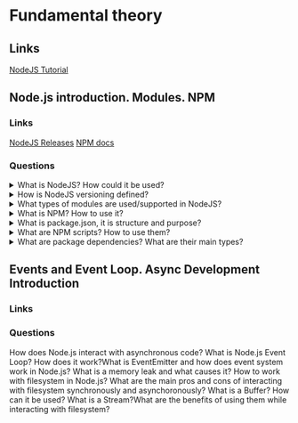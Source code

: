 # Fundamental theory

## Links
[NodeJS Tutorial](https://www.tutorialsteacher.com/nodejs/nodejs-tutorials)

## Node.js introduction. Modules. NPM

### Links
[NodeJS Releases](https://nodejs.org/en/about/releases/)
[NPM docs](https://docs.npmjs.com/about-npm)

### Questions

<details>
  <summary>What is NodeJS? How could it be used?</summary>

  NodeJS is a programming platform for running JavaScript and turning the language into a common language. Also, NodeJS adds opportunities to communicate with output/input through NodeJS API and use external modules. The base using sphere is the development of web-servers. Moreover, NodeJS allows creating desktop applications(for example, it is possible to use Electron). NodeJS uses an event-driven model and async or reactive programming with not blocked output/input.
  For using could be downloaded one of the NodeJS versions from the official website. Besides, it is possible to turn between versions with the nvm application.

</details>

<details>
  <summary>How is NodeJS versioning defined?</summary>

  There are two groups of NodeJS versions. First odd-numbered releases (9, 11, etc.), and second even-numbered or LTS releases (10, 12, etc.). LTS releases have long term support which typically guarantees that NodeJS developers will fix critical problems(bugs). As a result, the production application should use only LTS versions. There are follow life cycle periods:
  Not supported - version is not supported anymore;
  Current - version is in active development;
  Active - version is recommended to use;
  Maintenance - version is supported.

</details>

<details>
  <summary>What types of modules are used/supported in NodeJS?</summary>
  
  NodeJS includes three types of modules:
  1. Core Modules
  2. Local Modules
  3. Third-Party Modules
  The core modules include the bare minimum functionalities of NodeJS. Core modules are compiled into their binary distribution and automatically load when NodeJS starts the process. However, it is required to import the core module first to use it in your application.
  Local modules are modules created locally in your Node.js application. These modules include different functionalities of your application in separate files and folders. You can also package it and distribute it via NPM. For example, if it is needed to connect to MongoDB and fetch data, it will be possible to create a reusable module.
  Third-Party Modules are modules that are possible to import from NPM.

</details>

<details>
  <summary>What is NPM? How to use it?</summary>

  Node Package Manager (NPM) is a command-line tool that installs, updates or uninstalls Node.js packages in your application. It is also an online repository for open-source Node.js packages. The node community around the world creates modules and publishes them as packages in this repository. Npm allows installing, uninstalling and updating packages.

</details>

<details>
  <summary>What is package.json, it is structure and purpose?</summary>

  Package.json file contains information about an application: name, version, dependencies, and etc. Each directory in the file is interpreted as a NodeJS package.

</details>

<details>
  <summary>What are NPM scripts? How to use them?</summary>
  
  The scripts property of a package.json file contains scripts that can be run by ```npm run <stage>```. Also, It is possible to use pre and post commands as prepare, prepublish, prepublishOnly and .etc.

</details>

<details>
  <summary>What are package dependencies? What are their main types?</summary>
  
  Dependencies are a list of external modules that a project uses.
  NodeJS contains two dependency types:
  1. Dependencies should have dependencies that the production mode will use.
  2. devDependencies should have dependencies that will be used in development. For example, linter, bable and etc.

</details>

## Events and Event Loop. Async Development Introduction

### Links

### Questions

How does Node.js interact with asynchronous code?
What is Node.js Event Loop?
How does it work?What is EventEmitter and how does event system work in Node.js?
What is a memory leak and what causes it?
How to work with filesystem in Node.js?
What are the main pros and cons of interacting with filesystem synchronously and asynchoronously?
What is a Buffer? How can it be used?
What is a Stream?What are the benefits of using them while interacting with filesystem?
